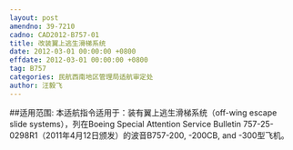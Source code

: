 ```yaml
---
layout: post
amendno: 39-7210
cadno: CAD2012-B757-01
title: 改装翼上逃生滑梯系统
date: 2012-03-01 00:00:00 +0800
effdate: 2012-03-01 00:00:00 +0800
tag: B757
categories: 民航西南地区管理局适航审定处
author: 汪毅飞
---
```


##适用范围:
本适航指令适用于：装有翼上逃生滑梯系统（off-wing escape slide systems），列在Boeing Special Attention Service Bulletin 757-25-0298R1（2011年4月12日颁发）的波音B757-200, -200CB, and -300型飞机。

